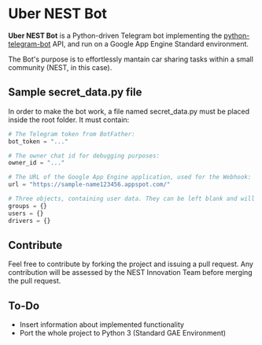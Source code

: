 # Uber NEST Bot

**Uber NEST Bot** is a Python-driven Telegram bot implementing the [python-telegram-bot](https://github.com/python-telegram-bot/python-telegram-bot) API, and run on a Google App Engine Standard environment.

The Bot's purpose is to effortlessly mantain car sharing tasks within a small community (NEST, in this case).

## Sample secret_data.py file

In order to make the bot work, a file named secret_data.py must be placed inside the root folder. It must contain:

```python
# The Telegram token from BotFather:
bot_token = "..." 

# The owner chat id for debugging purposes:
owner_id = "..."

# The URL of the Google App Engine application, used for the Webhook:
url = "https://sample-name123456.appspot.com/"

# Three objects, containing user data. They can be left blank and will be filled in by the bot as people register and add their trip times.
groups = {}
users = {}
drivers = {}
```
## Contribute
Feel free to contribute by forking the project and issuing a pull request. Any contribution will be assessed by the NEST Innovation Team before merging the pull request.

## To-Do

* Insert information about implemented functionality
* Port the whole project to Python 3 (Standard GAE Environment)
